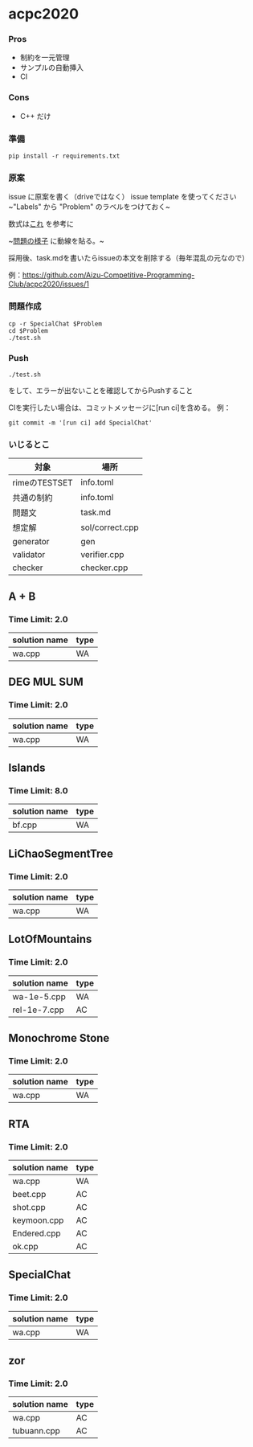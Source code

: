 # acpc2020

### Pros
- 制約を一元管理
- サンプルの自動挿入
- CI

### Cons
- C++ だけ


### 準備
```
pip install -r requirements.txt
```

### 原案
issue に原案を書く（driveではなく） issue template を使ってください　~"Labels" から "Problem" のラベルをつけておく~ 

数式は[これ](https://gist.github.com/a-rodin/fef3f543412d6e1ec5b6cf55bf197d7b#file-a-hack-for-showing-latex-formulas-in-github-markdown-md) を参考に

~[問題の様子](https://docs.google.com/spreadsheets/d/1wsrpUeR21S00EFWw1Z-HYIfQm0EckRZMM6kEBML0zBg/) に動線を貼る。~

採用後、task.mdを書いたらissueの本文を削除する（毎年混乱の元なので）

例：https://github.com/Aizu-Competitive-Programming-Club/acpc2020/issues/1


### 問題作成
```
cp -r SpecialChat $Problem
cd $Problem
./test.sh
```

### Push
```
./test.sh
```
をして、エラーが出ないことを確認してからPushすること

CIを実行したい場合は、コミットメッセージに\[run ci\]を含める。
例：
```
git commit -m '[run ci] add SpecialChat'
```

### いじるとこ
| 対象 | 場所 |
| --- | --- |
| rimeのTESTSET | info.toml |
| 共通の制約 | info.toml |
| 問題文 | task.md |
| 想定解 | sol/correct.cpp |
| generator | gen |
| validator | verifier.cpp |
| checker | checker.cpp |
<!-- start * -->
<!-- start A + B-->
## A + B
### Time Limit: 2.0
| solution name | type |
|----|----|
|wa.cpp|WA|
<!-- end A + B -->

<!-- start DEG MUL SUM-->
## DEG MUL SUM
### Time Limit: 2.0
| solution name | type |
|----|----|
|wa.cpp|WA|
<!-- end DEG MUL SUM -->

<!-- start Islands-->
## Islands
### Time Limit: 8.0
| solution name | type |
|----|----|
|bf.cpp|WA|
<!-- end Islands -->

<!-- start LiChaoSegmentTree-->
## LiChaoSegmentTree
### Time Limit: 2.0
| solution name | type |
|----|----|
|wa.cpp|WA|
<!-- end LiChaoSegmentTree -->

<!-- start LotOfMountains-->
## LotOfMountains
### Time Limit: 2.0
| solution name | type |
|----|----|
|wa-1e-5.cpp|WA|
|rel-1e-7.cpp|AC|
<!-- end LotOfMountains -->

<!-- start Monochrome Stone-->
## Monochrome Stone
### Time Limit: 2.0
| solution name | type |
|----|----|
|wa.cpp|WA|
<!-- end Monochrome Stone -->

<!-- start RTA-->
## RTA
### Time Limit: 2.0
| solution name | type |
|----|----|
|wa.cpp|WA|
|beet.cpp|AC|
|shot.cpp|AC|
|keymoon.cpp|AC|
|Endered.cpp|AC|
|ok.cpp|AC|
<!-- end RTA -->

<!-- start SpecialChat-->
## SpecialChat
### Time Limit: 2.0
| solution name | type |
|----|----|
|wa.cpp|WA|
<!-- end SpecialChat -->

<!-- start zor-->
## zor
### Time Limit: 2.0
| solution name | type |
|----|----|
|wa.cpp|AC|
|tubuann.cpp|AC|
<!-- end zor -->

<!-- end * -->
